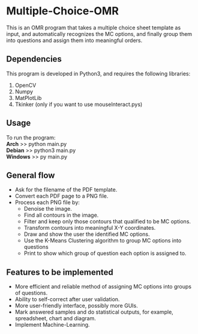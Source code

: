 # Multiple-Choice-OMR

This is an OMR program that takes a multiple choice sheet template as input, and automatically recognizes the MC options, and finally group them into questions and assign them into meaningful orders.

## Dependencies
This program is developed in Python3, and requires the following libraries:
1.  OpenCV
2.  Numpy
3.  MatPlotLib
4.  Tkinker	(only if you want to use mouseInteract.pys)

## Usage
To run the program:  
**Arch** >> python main.py  
**Debian** >> python3 main.py  
**Windows** >> py main.py  

## General flow
- Ask for the filename of the PDF template.
- Convert each PDF page to a PNG file.
- Process each PNG file by:
  - Denoise the image.
  - Find all contours in the image.
  - Filter and keep only those contours that qualified to be MC options.
  - Transform contours into meaningful X-Y coordinates.
  - Draw and show the user the identified MC options.
  - Use the K-Means Clustering algorithm to group MC options into questions
  - Print to show which group of question each option is assigned to.
  
## Features to be implemented
- More efficient and reliable method of assigning MC options into groups of questions.
- Ability to self-correct after user validation.
- More user-friendly interface, possibly more GUIs.
- Mark answered samples and do statistical outputs, for example, spreadsheet, chart and diagram.
- Implement Machine-Learning.
